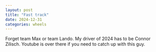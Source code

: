 ```yaml
---
layout: post
title: "Fast track"
date: 2024-12-31
categories: wheels
---
```


Forget team Max or team Lando. My driver of 2024 has to be Connor Zilisch. Youtube is over there if you need to catch up with this guy.